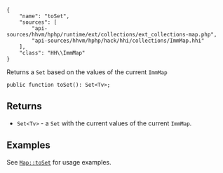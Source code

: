 ``` yamlmeta
{
    "name": "toSet",
    "sources": [
        "api-sources/hhvm/hphp/runtime/ext/collections/ext_collections-map.php",
        "api-sources/hhvm/hphp/hack/hhi/collections/ImmMap.hhi"
    ],
    "class": "HH\\ImmMap"
}
```




Returns a ` Set ` based on the values of the current `` ImmMap ``




``` Hack
public function toSet(): Set<Tv>;
```




## Returns




+ ` Set<Tv> ` - a `` Set `` with the current values of the current ``` ImmMap ```.




## Examples




See [` Map::toSet `](</hack/reference/class/Map/toSet/#examples>) for usage examples.
<!-- HHAPIDOC -->
